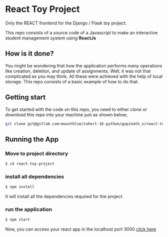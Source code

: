 # React Toy Project

Only the REACT frontend for the Django / Flask toy project.

This repo consists of a source code of a Javascript to make an interactive student management system
using **ReactJs**

## How is it done?

You might be wondering that how the application performs many operations like creation, deletion, and update of assignments. Well, it was not that complicated as you may think. All these were achieved with the help of local storage. This repo consists of a basic example of how to do that.


## Getting start

To get started with the code on this repo, you need to either *clone* or *download* this repo into your machine just as shown below;

```bash
git clone git@gitlab.com:mountblue/cohort-16-python/gopinath_v/react-toy-project.git
```

## Running the App

### Move to project directory
```bash
$ cd react-toy-project
```
### install all dependencies

```bash
$ npm install
```
It will install all the dependencies required for the project.

### run the application

```bash
$ npm start
```

Now, you can access your react app in the localhost port 3000 [click here](http://localhost:3000/)

